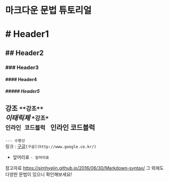 # 마크다운 문법 튜토리얼

# # Header1
## ## Header2  
### ### Header3
#### #### Header4
##### ##### Header5

**강조** `**강조**`  
*이태릭체* `*강조*`  
`인라인 코드블럭` ` `인라인 코드블럭` `  
---  
`--- 수평선`  
링크 : [구글](http://www.google.co.kr/)`[구글](http://www.google.co.kr/)`  

- 앞머리표 `- 앞머리표`  

참고자료 <https://simhyejin.github.io/2016/06/30/Markdown-syntax/>
그 외에도 다양한 문법이 있으니 확인해보세요!  